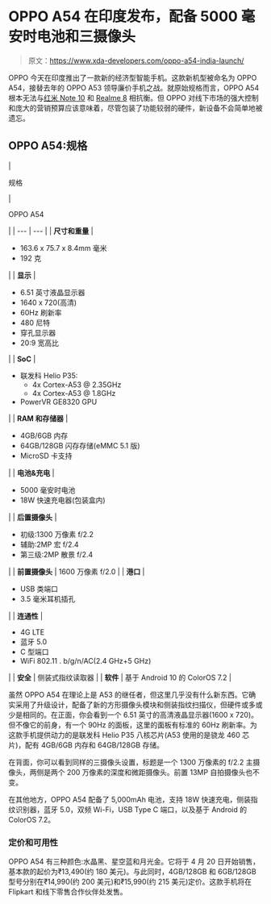 # OPPO A54 在印度发布，配备 5000 毫安时电池和三摄像头

> 原文：<https://www.xda-developers.com/oppo-a54-india-launch/>

OPPO 今天在印度推出了一款新的经济型智能手机。这款新机型被命名为 OPPO A54，接替去年的 OPPO A53 领导廉价手机之战。就原始规格而言，OPPO A54 根本无法与[红米 Note 10](https://www.xda-developers.com/redmi-note-10/) 和 [Realme 8](https://www.xda-developers.com/realme-8-pro-smart-scale-smart-bulb-launch/) 相抗衡。但 OPPO 对线下市场的强大控制和庞大的营销预算应该意味着，尽管包装了功能较弱的硬件，新设备不会简单地被遗忘。

## OPPO A54:规格

| 

规格

 | 

OPPO A54

 |
| --- | --- |
| **尺寸和重量** | 

*   163.6 x 75.7 x 8.4mm 毫米
*   192 克

 |
| **显示** | 

*   6.51 英寸液晶显示器
*   1640 x 720(高清)
*   60Hz 刷新率
*   480 尼特
*   穿孔显示器
*   20:9 宽高比

 |
| **SoC** | 

*   联发科 Helio P35:
    *   4x Cortex-A53 @ 2.35GHz
    *   4x Cortex-A53 @ 1.8GHz
*   PowerVR GE8320 GPU

 |
| **RAM 和存储器** | 

*   4GB/6GB 内存
*   64GB/128GB 闪存存储(eMMC 5.1 版)
*   MicroSD 卡支持

 |
| **电池&充电** | 

*   5000 毫安时电池
*   18W 快速充电器(包装盒内)

 |
| **后置摄像头** | 

*   初级:1300 万像素 f/2.2
*   辅助:2MP 宏 f/2.4
*   第三级:2MP 散景 f/2.4

 |
| **前置摄像头** | 1600 万像素 f/2.0 |
| **港口** | 

*   USB 类端口
*   3.5 毫米耳机插孔

 |
| **连通性** | 

*   4G LTE
*   蓝牙 5.0
*   C 型端口
*   WiFi 802.11 . b/g/n/AC(2.4 GHz+5 GHz)

 |
| **安全** | 侧装式指纹读取器 |
| **软件** | 基于 Android 10 的 ColorOS 7.2 |

虽然 OPPO A54 在理论上是 A53 的继任者，但这里几乎没有什么新东西。它确实采用了升级设计，配备了新的方形摄像头模块和侧装指纹扫描仪，但硬件或多或少是相同的。在正面，你会看到一个 6.51 英寸的高清液晶显示器(1600 x 720)。但不像它的前身，有一个 90Hz 的面板，这里的面板有标准的 60Hz 刷新率。为这款手机提供动力的是联发科 Helio P35 八核芯片(A53 使用的是骁龙 460 芯片)，配有 4GB/6GB 内存和 64GB/128GB 存储。

在背面，你可以看到同样的三摄像头设置，标题是一个 1300 万像素的 f/2.2 主摄像头，两侧是两个 200 万像素的深度和微距摄像头。前置 13MP 自拍摄像头也不变。

在其他地方，OPPO A54 配备了 5,000mAh 电池，支持 18W 快速充电，侧装指纹识别器，蓝牙 5.0，双频 Wi-Fi，USB Type C 端口，以及基于 Android 的 ColorOS 7.2。

### 定价和可用性

OPPO A54 有三种颜色:水晶黑、星空蓝和月光金。它将于 4 月 20 日开始销售，基本款的起价为₹13,490(约 180 美元)。与此同时，4GB/128GB 和 6GB/128GB 型号分别在₹14,990(约 200 美元)和₹15,990(约 215 美元)定价。这款手机将在 Flipkart 和线下零售合作伙伴处发售。